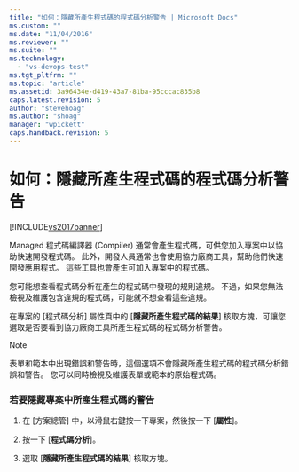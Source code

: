 ```yaml
---
title: "如何：隱藏所產生程式碼的程式碼分析警告 | Microsoft Docs"
ms.custom: ""
ms.date: "11/04/2016"
ms.reviewer: ""
ms.suite: ""
ms.technology: 
  - "vs-devops-test"
ms.tgt_pltfrm: ""
ms.topic: "article"
ms.assetid: 3a96434e-d419-43a7-81ba-95cccac835b8
caps.latest.revision: 5
author: "stevehoag"
ms.author: "shoag"
manager: "wpickett"
caps.handback.revision: 5
---
```

# 如何：隱藏所產生程式碼的程式碼分析警告
[!INCLUDE[vs2017banner](../code-quality/includes/vs2017banner.md)]

Managed 程式碼編譯器 \(Compiler\) 通常會產生程式碼，可供您加入專案中以協助快速開發程式碼。  此外，開發人員通常也會使用協力廠商工具，幫助他們快速開發應用程式。  這些工具也會產生可加入專案中的程式碼。  
  
 您可能想查看程式碼分析在產生的程式碼中發現的規則違規。  不過，如果您無法檢視及維護包含違規的程式碼，可能就不想查看這些違規。  
  
 在專案的 \[程式碼分析\] 屬性頁中的 \[**隱藏所產生程式碼的結果**\] 核取方塊，可讓您選取是否要看到協力廠商工具所產生程式碼的程式碼分析警告。  
  
> [!NOTE]
>  表單和範本中出現錯誤和警告時，這個選項不會隱藏所產生程式碼的程式碼分析錯誤和警告。  您可以同時檢視及維護表單或範本的原始程式碼。  
  
### 若要隱藏專案中所產生程式碼的警告  
  
1.  在 \[方案總管\] 中，以滑鼠右鍵按一下專案，然後按一下 \[**屬性**\]。  
  
2.  按一下 \[**程式碼分析**\]。  
  
3.  選取 \[**隱藏所產生程式碼的結果**\] 核取方塊。